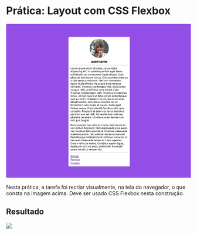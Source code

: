 # Prática: Layout com CSS Flexbox

![Layout a ser reproduzido](image.png)

Nesta prática, a tarefa foi recriar visualmente, na tela do navegador, o que consta na imagem acima. Deve ser usado CSS Flexbox nesta construção.

## Resultado
<img height="460em" src="https://github.com/GiovaniDamian/front-end-awari/assets/60575219/2e0de459-23c3-482f-a81b-7e995a8acc2c"/>
